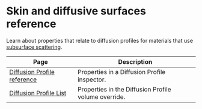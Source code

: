 # Skin and diffusive surfaces reference

Learn about properties that relate to diffusion profiles for materials that use [subsurface scattering](skin-and-diffusive-surfaces-subsurface-scattering.md).

| Page | Description |
| - | - |
|[Diffusion Profile reference](diffusion-profile-reference.md)|Properties in a Diffusion Profile inspector.|
|[Diffusion Profile List](Override-Diffusion-Profile.md)|Properties in the Diffusion Profile volume override.|

